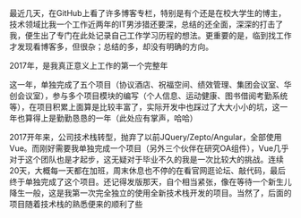 最近几天，在GitHub上看了许多博客专栏，特别是有个还是在校大学生的博主，技术领域比我一个工作近两年的IT男涉猎还要深，总结的还全面，深深的打击了我，便生出了专门在此处记录自己工作学习历程的想法。更重要的是，临到找工作才发现看博客多，但很杂；总结的多，却没有明确的方向。

2017年，是我真正意义上工作的第一个完整年

这一年，单独完成了五个项目（协议酒店、祝福空间、绩效管理、集团会议室、华创会议室），参与多个项目模块的编写（个人信息、运动健康、图书借阅考勤系统等），在项目积累上面算是比较丰富了，实际开发中也踩过了大大小小的坑，这一年也算得上是勤勤恳恳的一年（此处应有掌声，哈哈）

2017开年来，公司技术栈转型，抛弃了以前JQuery/Zepto/Angular，全部使用Vue。而刚好需要我单独完成一个项目（另外三个伙伴在研究OA组件），Vue几乎对于这个团队也是才起步，这无疑对于毕业不久的我是一次比较大的挑战。连续20天，大概每一天都在加班，周末休息也不停的在看官网逛论坛、敲代码，最后终于单独完成了这个项目。还记得发版那天，自个相当紧张，像在等待一个新生儿降生一般，这是我第一次完全独立的使用全新技术栈开发的项目。当然了，后面的项目随着技术栈的熟悉便来的顺利了些


